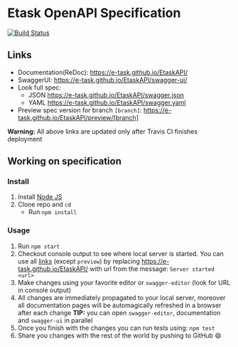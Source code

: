 # Etask OpenAPI Specification
[![Build Status](https://travis-ci.org/e-task/EtaskAPI.svg?branch=master)](https://travis-ci.org/e-task/EtaskAPI)

## Links

- Documentation(ReDoc): https://e-task.github.io/EtaskAPI/
- SwaggerUI: https://e-task.github.io/EtaskAPI/swagger-ui/
- Look full spec:
    + JSON https://e-task.github.io/EtaskAPI/swagger.json
    + YAML https://e-task.github.io/EtaskAPI/swagger.yaml
- Preview spec version for branch `[branch]`: https://e-task.github.io/EtaskAPI/preview/[branch]

**Warning:** All above links are updated only after Travis CI finishes deployment

## Working on specification
### Install

1. Install [Node JS](https://nodejs.org/)
2. Clone repo and `cd`
    + Run `npm install`

### Usage

1. Run `npm start`
2. Checkout console output to see where local server is started. You can use all [links](#links) (except `preview`) by replacing https://e-task.github.io/EtaskAPI/ with url from the message: `Server started <url>`
3. Make changes using your favorite editor or `swagger-editor` (look for URL in console output)
4. All changes are immediately propagated to your local server, moreover all documentation pages will be automagically refreshed in a browser after each change
**TIP:** you can open `swagger-editor`, documentation and `swagger-ui` in parallel
5. Once you finish with the changes you can run tests using: `npm test`
6. Share you changes with the rest of the world by pushing to GitHub :smile:
